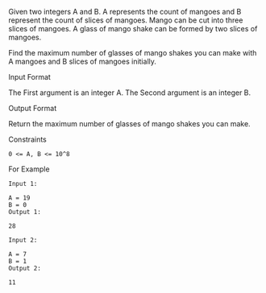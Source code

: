 Given two integers A and B. A represents the count of mangoes and B represent the count of slices of mangoes. Mango can be cut into three slices of mangoes. A glass of mango shake can be formed by two slices of mangoes.

Find the maximum number of glasses of mango shakes you can make with A mangoes and B slices of mangoes initially.


Input Format

The First argument is an integer A.
The Second argument is an integer B.

Output Format

Return the maximum number of glasses of mango shakes you can make.

Constraints

    0 <= A, B <= 10^8

For Example

    Input 1:

    A = 19
    B = 0
    Output 1:

    28

    Input 2:

    A = 7
    B = 1
    Output 2:

    11
